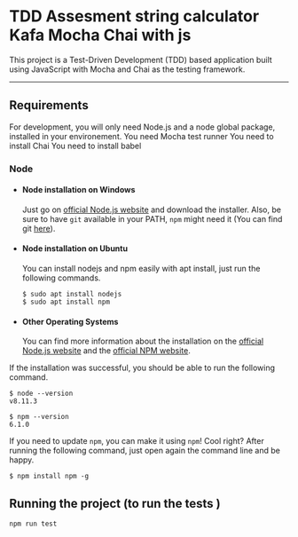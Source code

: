 # TDD Assesment string calculator Kafa Mocha Chai with js

This project is a Test-Driven Development (TDD) based application built using JavaScript with Mocha and Chai as the testing framework.

---
## Requirements

For development, you will only need Node.js and a node global package, installed in your environement.
You need Mocha test runner
You need to install Chai
You need to install babel 

### Node
- #### Node installation on Windows

  Just go on [official Node.js website](https://nodejs.org/) and download the installer.
Also, be sure to have `git` available in your PATH, `npm` might need it (You can find git [here](https://git-scm.com/)).

- #### Node installation on Ubuntu

  You can install nodejs and npm easily with apt install, just run the following commands.

      $ sudo apt install nodejs
      $ sudo apt install npm

- #### Other Operating Systems
  You can find more information about the installation on the [official Node.js website](https://nodejs.org/) and the [official NPM website](https://npmjs.org/).

If the installation was successful, you should be able to run the following command.

    $ node --version
    v8.11.3

    $ npm --version
    6.1.0

If you need to update `npm`, you can make it using `npm`! Cool right? After running the following command, just open again the command line and be happy.

    $ npm install npm -g

###


## Running the project (to run the tests )

    npm run test

